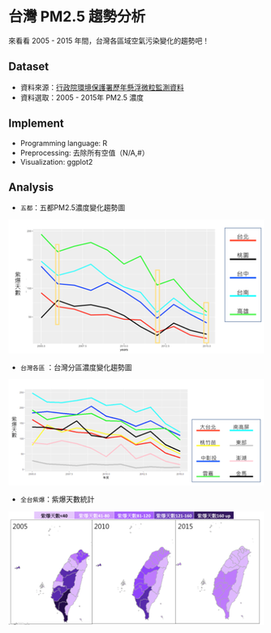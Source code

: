 # 台灣 PM2.5 趨勢分析

來看看 2005 - 2015 年間，台灣各區域空氣污染變化的趨勢吧！


## Dataset
  * 資料來源：[行政院環境保護署歷年懸浮微粒監測資料](https://taqm.epa.gov.tw/taqm/tw/YearlyDataDownload.aspx)
  * 資料選取：2005 - 2015年 PM2.5 濃度

## Implement
  * Programming language: R
  * Preprocessing: 去除所有空值（N/A,#）
  * Visualization: ggplot2

## Analysis
  * `五都`：五都PM2.5濃度變化趨勢圖

![](./pm25_analysis/%E4%BA%94%E9%83%BD.png)

  * `台灣各區` ：台灣分區濃度變化趨勢圖

![](./pm25_analysis/%E5%8F%B0%E7%81%A3%E5%90%84%E5%8D%80.png)


  * `全台紫爆`：紫爆天數統計 

![](./pm25_analysis/%E5%85%A8%E5%8F%B0%E7%B4%AB%E7%88%86.png?)
